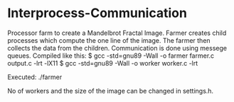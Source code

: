# Interprocess-Communication
Processor farm to create a Mandelbrot Fractal Image.
Farmer creates child processes which compute the one line of the image. The farmer then collects the data from the children.
Communication is done using messege queues.
Compiled like this:
  $ gcc -std=gnu89 -Wall -o farmer farmer.c output.c -lrt -lX11
  $ gcc -std=gnu89 -Wall -o worker worker.c -lrt

Executed:
  ./farmer
  
No of workers and the size of the image can be changed in settings.h.
